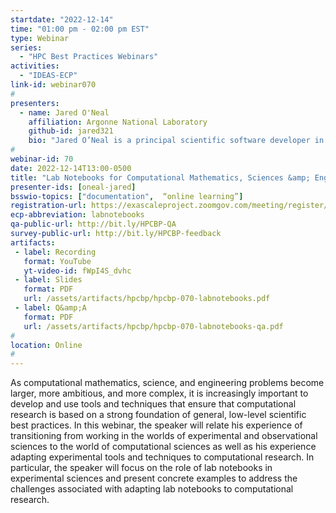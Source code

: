 ```yaml
---
startdate: "2022-12-14"
time: "01:00 pm - 02:00 pm EST"
type: Webinar
series:
  - "HPC Best Practices Webinars"
activities:
  - "IDEAS-ECP"
link-id: webinar070
#
presenters:
  - name: Jared O'Neal
    affiliation: Argonne National Laboratory
    github-id: jared321
    bio: "Jared O’Neal is a principal scientific software developer in Argonne National Laboratory’s Mathematics and Computer Science division. He currently works on computational mathematics and science applications with an eye on improving processes to ensure productivity while maintaining scientific rigor. Jared has a background in physics and mathematics and had the pleasure of working as an instrumentation and systems engineer at the Paranal Observatory overlooking Chile’s Atacama desert."
#
webinar-id: 70
date: 2022-12-14T13:00-0500
title: "Lab Notebooks for Computational Mathematics, Sciences &amp; Engineering"
presenter-ids: [oneal-jared]
bsswio-topics: ["documentation",  “online learning”]
registration-url: https://exascaleproject.zoomgov.com/meeting/register/vJItdeqppz8oGpALQTX4A5OUekOd-nSjAw0
ecp-abbreviation: labnotebooks
qa-public-url: http://bit.ly/HPCBP-QA
survey-public-url: http://bit.ly/HPCBP-feedback
artifacts:
 - label: Recording
   format: YouTube
   yt-video-id: fWpI4S_dvhc
 - label: Slides
   format: PDF
   url: /assets/artifacts/hpcbp/hpcbp-070-labnotebooks.pdf
 - label: Q&amp;A
   format: PDF
   url: /assets/artifacts/hpcbp/hpcbp-070-labnotebooks-qa.pdf
#
location: Online
#
---
```

As computational mathematics, science, and engineering problems become larger, more ambitious, and more complex, it is increasingly important to develop and use tools and techniques that ensure that computational research is based on a strong foundation of general, low-level scientific best practices. In this webinar, the speaker will relate his experience of transitioning from working in the worlds of experimental and observational sciences to the world of computational sciences as well as his experience adapting experimental tools and techniques to computational research. In particular, the speaker will focus on the role of lab notebooks in experimental sciences and present concrete examples to address the challenges associated with adapting lab notebooks to computational research.
